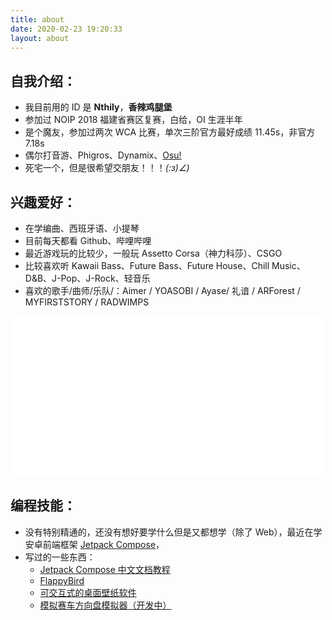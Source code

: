 ```yaml
---
title: about
date: 2020-02-23 19:20:33
layout: about
---
```


## 自我介绍：

* 我目前用的 ID 是 **Nthily**，**香辣鸡腿堡**
* 参加过 NOIP 2018 福建省赛区复赛，白给，OI 生涯半年
* 是个魔友，参加过两次 WCA 比赛，单次三阶官方最好成绩 11.45s，非官方 7.18s
* 偶尔打音游、Phigros、Dynamix、[Osu!](https://osu.ppy.sh/users/13576273)
* 死宅一个，但是很希望交朋友！！！_(:з)∠)_

## 兴趣爱好：

* 在学编曲、西班牙语、小提琴
* 目前每天都看 Github、哔哩哔哩
* 最近游戏玩的比较少，一般玩 Assetto Corsa（神力科莎）、CSGO
* 比较喜欢听 Kawaii Bass、Future Bass、Future House、Chill Music、D&B、J-Pop、J-Rock、轻音乐
* 喜欢的歌手/曲师/乐队/：Aimer / YOASOBI / Ayase/  礼谙 / ARForest / MYFIRSTSTORY / RADWIMPS

<iframe frameborder="no" border="0" marginwidth="0" marginheight="0" width=500 height=86 src="//music.163.com/outchain/player?type=2&id=1294568001&auto=0&height=66"></iframe>

<iframe frameborder="no" border="0" marginwidth="0" marginheight="0" width=500 height=86 src="//music.163.com/outchain/player?type=2&id=1357774614&auto=0&height=66"></iframe>

<iframe frameborder="no" border="0" marginwidth="0" marginheight="0" width=500 height=86 src="//music.163.com/outchain/player?type=2&id=420513452&auto=0&height=66"></iframe>

## 编程技能：

* 没有特别精通的，还没有想好要学什么但是又都想学（除了 Web），最近在学安卓前端框架 [Jetpack Compose](https://developer.android.com/jetpack/compose?gclid=Cj0KCQjw6NmHBhD2ARIsAI3hrM3Rsy73NpMfPZy0gJLMAHAzGl3f6LIBNfE-We4k2HKeEPfIjHRjqvcaAhLoEALw_wcB&gclsrc=aw.ds)，
* 写过的一些东西：
    * [Jetpack Compose 中文文档教程](https://github.com/compose-museum/compose-library)
    * [FlappyBird](https://github.com/Nthily/FlappyBird)
    * [可交互式的桌面壁纸软件](https://github.com/Nthily/spanish-vocab-wallpaper)
    * [模拟赛车方向盘模拟器（开发中）]()